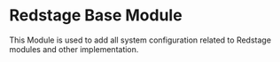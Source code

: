 Redstage Base Module
=================================================================

This Module is used to add all system configuration related to Redstage modules and other implementation.